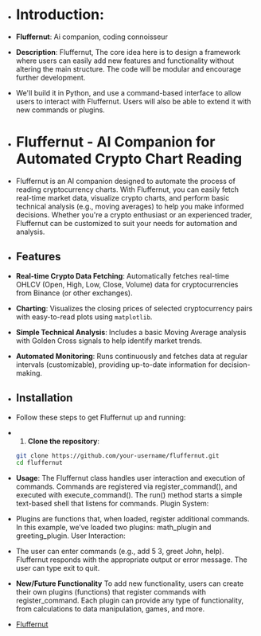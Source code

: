 
- # Introduction:
- **Fluffernut**: Ai companion, coding connoisseur

- **Description**: Fluffernut, The core idea here is to design a framework where users can easily add new features and functionality without altering the main structure. The code will be modular and encourage further development.

- We'll build it in Python, and use a command-based interface to allow users to interact with Fluffernut. Users will also be able to extend it with new commands or plugins.

- # Fluffernut - AI Companion for Automated Crypto Chart Reading

- Fluffernut is an AI companion designed to automate the process of reading cryptocurrency charts. With Fluffernut, you can easily fetch real-time market data, visualize crypto charts, and perform basic technical analysis (e.g., moving averages) to help you make informed decisions. Whether you're a crypto enthusiast or an experienced trader, Fluffernut can be customized to suit your needs for automation and analysis.

- ## Features

- **Real-time Crypto Data Fetching**: Automatically fetches real-time OHLCV (Open, High, Low, Close, Volume) data for cryptocurrencies from Binance (or other exchanges).
- **Charting**: Visualizes the closing prices of selected cryptocurrency pairs with easy-to-read plots using `matplotlib`.
- **Simple Technical Analysis**: Includes a basic Moving Average analysis with Golden Cross signals to help identify market trends.
- **Automated Monitoring**: Runs continuously and fetches data at regular intervals (customizable), providing up-to-date information for decision-making.

- ## Installation

- Follow these steps to get Fluffernut up and running:

- 1. **Clone the repository**:
   ```bash
   git clone https://github.com/your-username/fluffernut.git
   cd fluffernut

- **Usage**: The Fluffernut class handles user interaction and execution of commands.
Commands are registered via register_command(), and executed with execute_command().
The run() method starts a simple text-based shell that listens for commands.
Plugin System:

- Plugins are functions that, when loaded, register additional commands.
In this example, we’ve loaded two plugins: math_plugin and greeting_plugin.
User Interaction:

- The user can enter commands (e.g., add 5 3, greet John, help).
Fluffernut responds with the appropriate output or error message.
The user can type exit to quit.

- **New/Future Functionality** To add new functionality, users can create their own plugins (functions) that register commands with register_command.
Each plugin can provide any type of functionality, from calculations to data manipulation, games, and more.


- [Fluffernut](https://x.com/Fluffernut13813) 

